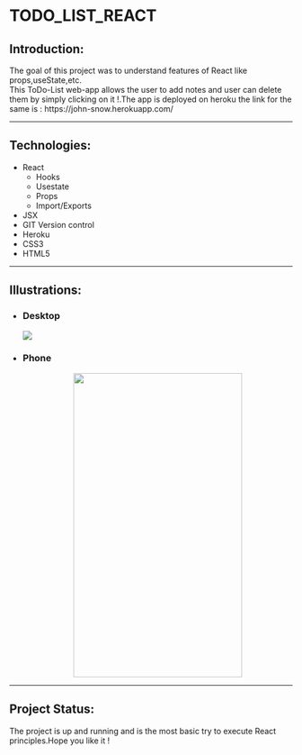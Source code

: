 # TODO_LIST_REACT

<h2>Introduction:</h2>
<p>The goal of this project was to understand features of React like props,useState,etc.<br>
This ToDo-List web-app allows the user to add notes and user can delete them by simply clicking on it !.The app is deployed on heroku
the link for the same is : https://john-snow.herokuapp.com/ </p>
<hr>
<h2>Technologies:</h2>
<ul>
  <li>React<ul>
      <li>Hooks</li>
      <li>Usestate</li>
      <li>Props</li>
      <li>Import/Exports</li>
      </ul>
  </li>
  <li>JSX</li>
  <li>GIT Version control</li>
  <li>Heroku</li>
  <li>CSS3</li>
 <li>HTML5</li>
</ul>
<hr>
<h2>Illustrations:</h2>
<ul>
  <h3><li>Desktop</li></h3>
  <img src="https://user-images.githubusercontent.com/46518495/90501469-0aab4180-e16a-11ea-95fa-8862a98cd7ef.png">
  <h3><li>Phone</li></h3>
  <div align=center>
  <img src="https://user-images.githubusercontent.com/46518495/90506105-5ca39580-e171-11ea-8035-849427741183.jpg" height=540 width=300></div>
</ul>
<hr>
<h2>Project Status:</h2>
The project is up and running and is the most basic try to execute React principles.Hope you like it !
